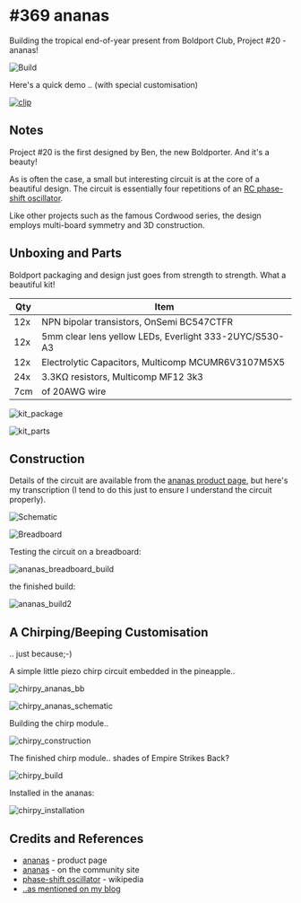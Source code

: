 # #369 ananas

Building the tropical end-of-year present from Boldport Club, Project #20 - ananas!

![Build](./assets/ananas_build.jpg?raw=true)

Here's a quick demo .. (with special customisation)

[![clip](https://img.youtube.com/vi/r5lmMHbLu4c/0.jpg)](https://www.youtube.com/watch?v=r5lmMHbLu4c)

## Notes

Project #20 is the first designed by Ben, the new Boldporter. And it's a beauty!

As is often the case, a small but interesting circuit is at the core of a beautiful design.
The circuit is essentially four repetitions of an [RC phase-shift oscillator](https://en.wikipedia.org/wiki/Phase-shift_oscillator).

Like other projects such as the famous Cordwood series, the design employs multi-board symmetry and 3D construction.

## Unboxing and Parts

Boldport packaging and design just goes from strength to strength. What a beautiful kit!

| Qty | Item                                                    |
|-----|---------------------------------------------------------|
| 12x | NPN bipolar transistors, OnSemi BC547CTFR               |
| 12x | 5mm clear lens yellow LEDs, Everlight 333-2UYC/S530-A3  |
| 12x | Electrolytic Capacitors, Multicomp MCUMR6V3107M5X5      |
| 24x | 3.3KΩ resistors, Multicomp MF12 3k3                     |
| 7cm | of 20AWG wire                                           |

![kit_package](./assets/kit_package.jpg?raw=true)

![kit_parts](./assets/kit_parts.jpg?raw=true)

## Construction

Details of the circuit are available from the
[ananas product page](https://www.boldport.com/products/ananas),
but here's my transcription (I tend to do this just to ensure I understand the circuit properly).

![Schematic](./assets/ananas_schematic.jpg?raw=true)

![Breadboard](./assets/ananas_bb.jpg?raw=true)

Testing the circuit on a breadboard:

![ananas_breadboard_build](./assets/ananas_breadboard_build.jpg?raw=true)

the finished build:

![ananas_build2](./assets/ananas_build2.jpg?raw=true)


## A Chirping/Beeping Customisation

.. just because;-)

A simple little piezo chirp circuit embedded in the pineapple..

![chirpy_ananas_bb](./assets/chirpy_ananas_bb.jpg?raw=true)

![chirpy_ananas_schematic](./assets/chirpy_ananas_schematic.jpg?raw=true)

Building the chirp module..

![chirpy_construction](./assets/chirpy_construction.jpg?raw=true)

The finished chirp module.. shades of Empire Strikes Back?

![chirpy_build](./assets/chirpy_build.jpg?raw=true)

Installed in the ananas:

![chirpy_installation](./assets/chirpy_installation.jpg?raw=true)

## Credits and References

* [ananas](https://www.boldport.com/products/ananas) - product page
* [ananas](http://community.boldport.club/projects/p20-ananas/) - on the community site
* [phase-shift oscillator](https://en.wikipedia.org/wiki/Phase-shift_oscillator) - wikipedia
* [..as mentioned on my blog](https://blog.tardate.com/2018/01/leap369-my-beeping-boldport-ananas.html)
